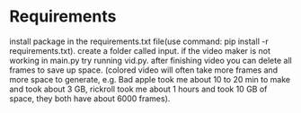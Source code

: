 # Requirements
install package in the requirements.txt file(use command: pip install -r requirements.txt).
create a folder called input.
if the video maker is not working in main.py try running vid.py.
after finishing video you can delete all frames to save up space.
(colored video will often take more frames and more space to generate, e.g. Bad apple took me about 10 to 20 min to make and took about 3 GB, rickroll took me about 1 hours and took 10 GB of space, they both have about 6000 frames).
